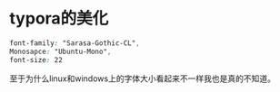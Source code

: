 # typora的美化

```css
font-family: "Sarasa-Gothic-CL",
Monosapce: "Ubuntu-Mono",
font-size: 22
```

至于为什么linux和windows上的字体大小看起来不一样我也是真的不知道。

